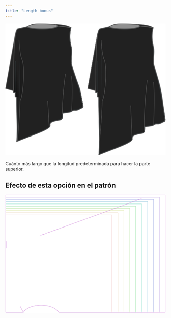 ```yaml
---
title: "Length bonus"
---
```


![Bonus de longitud](lengthbonus.svg)

Cuánto más largo que la longitud predeterminada para hacer la parte superior.

## Efecto de esta opción en el patrón

![Esta imagen muestra el efecto de esta opción superponiendo varias variantes que tienen un valor diferente para esta opción](tamiko_lengthbonus_sample.svg "Effect of this option on the pattern")
